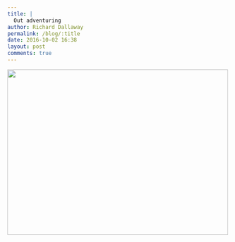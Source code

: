 ```yaml
---
title: |
  Out adventuring
author: Richard Dallaway
permalink: /blog/:title
date: 2016-10-02 16:38
layout: post
comments: true
---
```


<div>
        <a href="http://static.skitters.dallaway.com/2016-10-02-out-adventuring-fullsize-IMG_0092.jpg">
          <img src="http://static.skitters.dallaway.com/2016-10-02-out-adventuring-thumb-IMG_0092.jpg" width="500" height="375"/>
        </a>
      </div>


  
      
